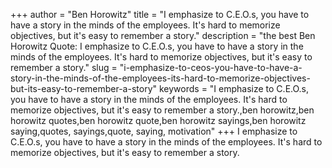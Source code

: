 +++
author = "Ben Horowitz"
title = "I emphasize to C.E.O.s, you have to have a story in the minds of the employees. It's hard to memorize objectives, but it's easy to remember a story."
description = "the best Ben Horowitz Quote: I emphasize to C.E.O.s, you have to have a story in the minds of the employees. It's hard to memorize objectives, but it's easy to remember a story."
slug = "i-emphasize-to-ceos-you-have-to-have-a-story-in-the-minds-of-the-employees-its-hard-to-memorize-objectives-but-its-easy-to-remember-a-story"
keywords = "I emphasize to C.E.O.s, you have to have a story in the minds of the employees. It's hard to memorize objectives, but it's easy to remember a story.,ben horowitz,ben horowitz quotes,ben horowitz quote,ben horowitz sayings,ben horowitz saying,quotes, sayings,quote, saying, motivation"
+++
I emphasize to C.E.O.s, you have to have a story in the minds of the employees. It's hard to memorize objectives, but it's easy to remember a story.
